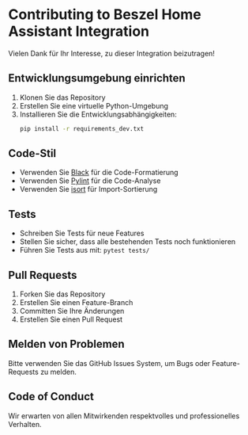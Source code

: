 # Contributing to Beszel Home Assistant Integration

Vielen Dank für Ihr Interesse, zu dieser Integration beizutragen!

## Entwicklungsumgebung einrichten

1. Klonen Sie das Repository
2. Erstellen Sie eine virtuelle Python-Umgebung
3. Installieren Sie die Entwicklungsabhängigkeiten:
   ```bash
   pip install -r requirements_dev.txt
   ```

## Code-Stil

- Verwenden Sie [Black](https://black.readthedocs.io/) für die Code-Formatierung
- Verwenden Sie [Pylint](https://pylint.org/) für die Code-Analyse
- Verwenden Sie [isort](https://pycqa.github.io/isort/) für Import-Sortierung

## Tests

- Schreiben Sie Tests für neue Features
- Stellen Sie sicher, dass alle bestehenden Tests noch funktionieren
- Führen Sie Tests aus mit: `pytest tests/`

## Pull Requests

1. Forken Sie das Repository
2. Erstellen Sie einen Feature-Branch
3. Committen Sie Ihre Änderungen
4. Erstellen Sie einen Pull Request

## Melden von Problemen

Bitte verwenden Sie das GitHub Issues System, um Bugs oder Feature-Requests zu melden.

## Code of Conduct

Wir erwarten von allen Mitwirkenden respektvolles und professionelles Verhalten.
